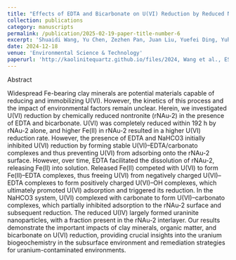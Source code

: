 ```yaml
---
title: "Effects of EDTA and Bicarbonate on U(VI) Reduction by Reduced Nontronite"
collection: publications
category: manuscripts
permalink: /publication/2025-02-19-paper-title-number-6
excerpt: 'Shuaidi Wang, Yu Chen, Zezhen Pan, Juan Liu, Yuefei Ding, Yuheng Wang, Dong Liu, Songlin Wu, Dafu Hu, Runjie Li, Qingyin Xia, Limin Zhang, and Hailiang Dong'
date: 2024-12-18
venue: 'Environmental Science & Technology'
paperurl: 'http://kaolinitequartz.github.io/files/2024, Wang et al., EST.pdf'
---
```

Abstract

Widespread Fe-bearing clay minerals are potential materials capable of reducing and immobilizing U(VI). However, the kinetics of this process and the impact of environmental factors remain unclear. Herein, we investigated U(VI) reduction by chemically reduced nontronite (rNAu-2) in the presence of EDTA and bicarbonate. U(VI) was completely reduced within 192 h by rNAu-2 alone, and higher Fe(II) in rNAu-2 resulted in a higher U(VI) reduction rate. However, the presence of EDTA and NaHCO3 initially inhibited U(VI) reduction by forming stable U(VI)–EDTA/carbonato complexes and thus preventing U(VI) from adsorbing onto the rNAu-2 surface. However, over time, EDTA facilitated the dissolution of rNAu-2, releasing Fe(II) into solution. Released Fe(II) competed with U(VI) to form Fe(II)–EDTA complexes, thus freeing U(VI) from negatively charged U(VI)–EDTA complexes to form positively charged U(VI)–OH complexes, which ultimately promoted U(VI) adsorption and triggered its reduction. In the NaHCO3 system, U(VI) complexed with carbonate to form U(VI)–carbonato complexes, which partially inhibited adsorption to the rNAu-2 surface and subsequent reduction. The reduced U(IV) largely formed uraninite nanoparticles, with a fraction present in the rNAu-2 interlayer. Our results demonstrate the important impacts of clay minerals, organic matter, and bicarbonate on U(VI) reduction, providing crucial insights into the uranium biogeochemistry in the subsurface environment and remediation strategies for uranium-contaminated environments.














